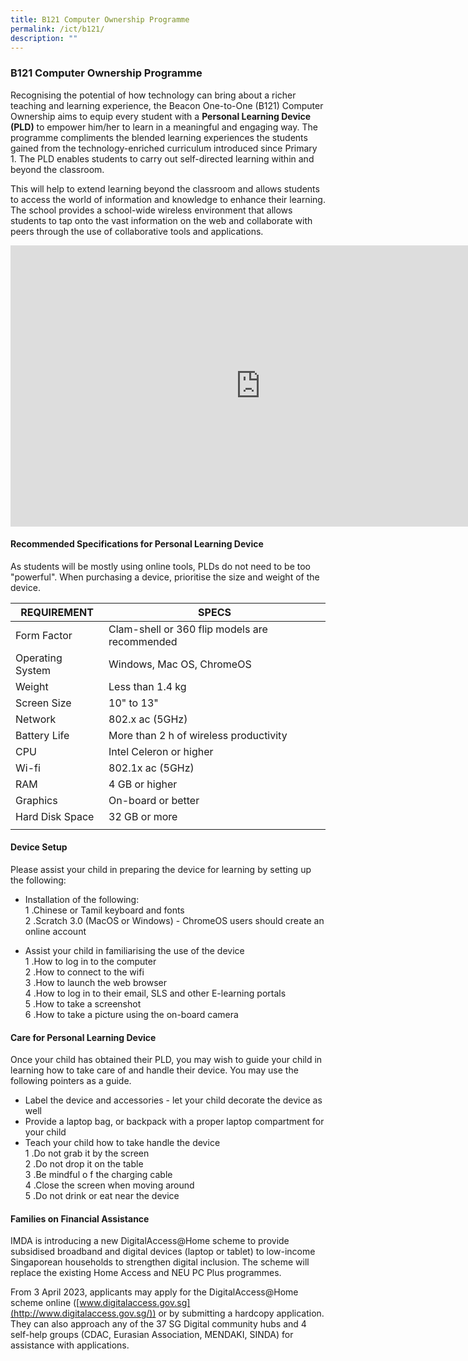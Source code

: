 ```yaml
---
title: B121 Computer Ownership Programme
permalink: /ict/b121/
description: ""
---
```

### B121 Computer Ownership Programme

Recognising the potential of how technology can bring about a richer teaching and learning experience,  the Beacon One-to-One (B121) Computer Ownership aims to equip every student with a **Personal Learning Device (PLD)** to empower him/her to learn in a meaningful and engaging way. The programme compliments the blended learning experiences the students gained from the technology-enriched curriculum introduced since Primary 1. The PLD enables students to carry out self-directed learning within and beyond the classroom.

This will help to extend learning beyond the classroom and allows students to access the world of information and knowledge to enhance their learning. The school provides a school-wide wireless environment that allows students to tap onto the vast information on the web and collaborate with peers through the use of collaborative tools and applications.

<iframe allowfullscreen="true" height="450" width="800" frameborder="0" src="https://docs.google.com/presentation/d/e/2PACX-1vT_dIbjAw0jG6Pc10keuDfRnOH2mVfjrxq6SjdsITiSS7Dr-XQZuvZzTUiPyUqnm-eHq_-zEpixoEyD/embed?start=false&amp;loop=false&amp;delayms=3000"></iframe>

#### Recommended Specifications for Personal Learning Device

As students will be mostly using online tools, PLDs do not need to be too "powerful". When purchasing a device, prioritise the size and weight of the device.

| REQUIREMENT | SPECS |
| -------- | -------- |
| Form Factor     | Clam-shell or 360 flip models are recommended     |
| Operating System     | Windows, Mac OS, ChromeOS     |
| Weight     | Less than 1.4 kg     |
| Screen Size     | 10" to 13"     |
| Network     | 802.x ac (5GHz)     |
| Battery Life     | More than 2 h of wireless productivity     |
| CPU     | Intel Celeron or higher     |
| Wi-fi     | 802.1x ac (5GHz)     |
| RAM     | 4 GB or higher     |
| Graphics     | On-board or better     |
| Hard Disk Space     | 32 GB or more     |
| |

#### Device Setup

Please assist your child in preparing the device for learning by setting up the following:  
*   Installation of the following:<br>
1 \.Chinese or Tamil keyboard and fonts<br>
2 \.Scratch 3.0 (MacOS or Windows) - ChromeOS users should create an online account

*   Assist your child in familiarising the use of the device<br>
1 \.How to log in to the computer<br>
2 \.How to connect to the wifi<br>
3 \.How to launch the web browser<br>
4 \.How to log in to their email, SLS and other E-learning portals<br>
5 \.How to take a screenshot<br>
6 \.How to take a picture using the on-board camera

#### Care for Personal Learning Device

Once your child has obtained their PLD, you may wish to guide your child in learning how to take care of and handle their device. You may use the following pointers as a guide.  
*   Label the device and accessories - let your child decorate the device as well
*   Provide a laptop bag, or backpack with a proper laptop compartment for your child
*   Teach your child how to take handle the device<br>
1 \.Do not grab it by the screen<br>
2 \.Do not drop it on the table<br>
3 \.Be mindful o f the charging cable<br>
4 \.Close the screen when moving around<br>
5 \.Do not drink or eat near the device

#### Families on Financial Assistance

IMDA is introducing a new DigitalAccess@Home scheme to provide subsidised broadband and digital devices (laptop or tablet) to low-income Singaporean households to strengthen digital inclusion. The scheme will replace the existing Home Access and NEU PC Plus programmes.&nbsp;

From 3 April 2023, applicants may apply for the DigitalAccess@Home scheme online ([www.digitalaccess.gov.sg](http://www.digitalaccess.gov.sg/)) or by submitting a hardcopy application. They can also approach any of the 37 SG Digital community hubs and 4 self-help groups (CDAC, Eurasian Association, MENDAKI, SINDA) for assistance with applications.